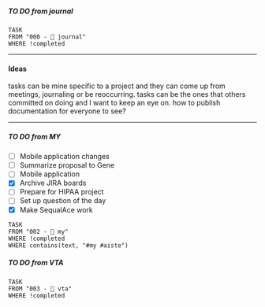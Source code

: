 ##### TO DO from journal
```dataview
TASK 
FROM "000 - 📝 journal"
WHERE !completed
```
---
#### Ideas

tasks can be mine specific to a project and they can come up from meetings, journaling or be reoccurring.
tasks can be the ones that others committed on doing and I want to keep an eye on.
how to publish documentation for everyone to see?

----
##### TO DO from MY

- [ ] Mobile application changes 
- [ ] Summarize proposal to Gene
- [ ] Mobile application 
- [x] Archive JIRA boards
- [ ] Prepare for HIPAA project 
- [ ] Set up question of the day
- [x] Make SequalAce work
```dataview
TASK 
FROM "002 - 📍 my"
WHERE !completed
WHERE contains(text, "#my #aiste")
```
##### TO DO from VTA
```dataview
TASK 
FROM "003 - 🎾 vta"
WHERE !completed
```
